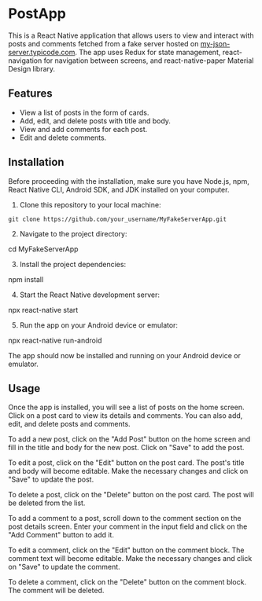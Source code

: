# PostApp

This is a React Native application that allows users to view and interact with posts and comments fetched from a fake server hosted on [my-json-server.typicode.com](https://my-json-server.typicode.com/). The app uses Redux for state management, react-navigation for navigation between screens, and react-native-paper Material Design library.

## Features

- View a list of posts in the form of cards.
- Add, edit, and delete posts with title and body.
- View and add comments for each post.
- Edit and delete comments.

## Installation

Before proceeding with the installation, make sure you have Node.js, npm, React Native CLI, Android SDK, and JDK installed on your computer.

1. Clone this repository to your local machine:
```
git clone https://github.com/your_username/MyFakeServerApp.git
```
2. Navigate to the project directory:

cd MyFakeServerApp

3. Install the project dependencies:

npm install

4. Start the React Native development server:

npx react-native start

5. Run the app on your Android device or emulator:

npx react-native run-android

The app should now be installed and running on your Android device or emulator.

## Usage

Once the app is installed, you will see a list of posts on the home screen. Click on a post card to view its details and comments. You can also add, edit, and delete posts and comments.

To add a new post, click on the "Add Post" button on the home screen and fill in the title and body for the new post. Click on "Save" to add the post.

To edit a post, click on the "Edit" button on the post card. The post's title and body will become editable. Make the necessary changes and click on "Save" to update the post.

To delete a post, click on the "Delete" button on the post card. The post will be deleted from the list.

To add a comment to a post, scroll down to the comment section on the post details screen. Enter your comment in the input field and click on the "Add Comment" button to add it.

To edit a comment, click on the "Edit" button on the comment block. The comment text will become editable. Make the necessary changes and click on "Save" to update the comment.

To delete a comment, click on the "Delete" button on the comment block. The comment will be deleted.


